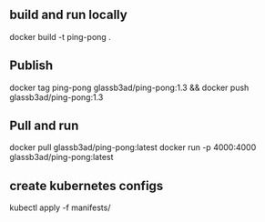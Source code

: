 ## build and run locally

docker build -t ping-pong .

## Publish

docker tag ping-pong glassb3ad/ping-pong:1.3 && docker push glassb3ad/ping-pong:1.3

## Pull and run

docker pull glassb3ad/ping-pong:latest
docker run -p 4000:4000 glassb3ad/ping-pong:latest

## create kubernetes configs

kubectl apply -f manifests/
